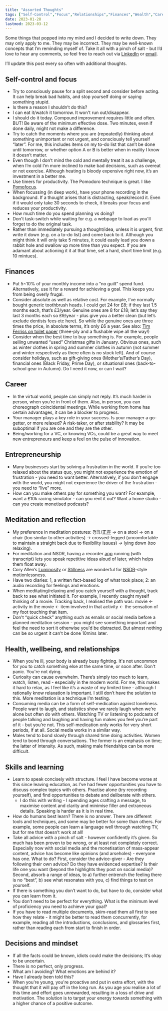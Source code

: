 ```yaml
---
title: "Assorted Thoughts"
tags: ["Self-Control","Focus","Relationships","Finances","Wealth","Career","Entrepreneurship","Business","Meditation","Reflecton","Contemplations","Skills","Learning","Decision Making","Mindset"]
date: 2023-01-28
lastmod: 2023-03-12
---
```

Some things that popped into my mind and I decided to write down. They may only apply to me. They may be incorrect. They may be well-known concepts that I’m reminding myself of. Take it all with a pinch of salt - but I’d love to hear any comments, so feel free to reach out via [LinkedIn](https://www.linkedin.com/in/jamgib/) or [email](mailto:james@gibbins.me).

I’ll update this post every so often with additional thoughts.

## Self-control and focus

- Try to consciously pause for a split second and consider before acting. It can help break bad habits, and stop yourself doing or saying something stupid.
- Is there a reason I shouldn’t do this?
- I can eat it/watch it tomorrow. It won't run out/disappear.
- I should do it today. Compound improvement requires little and often. BUT! Be aware of the minimum effective dose. Two minutes, even if done daily, might not make a difference.
- Try to catch the moments where you are (repeatedly) thinking about something unimportant or not urgent, and consciously tell yourself “later”. For me, this includes items on my to-do list that can’t be done until tomorrow, or whether option A or B is better when in reality I know it doesn’t matter.
- Even though I don’t mind the cold and mentally treat it as a challenge, when I’m cold I’m more inclined to make bad decisions, such as overeat or not exercise. Although heating is bloody expensive right now, it’s an investment in a better me.
- Use timers for productivity. The Pomodoro technique is great. I like [Pomofocus](https://pomofocus.io/app).
- When focussing (in deep work), have your phone recording in the background. If a thought arises that is distracting, speak/record it. Even if it would only take 30 seconds to check, it breaks your focus and reduces your productivity.
- How much time do you spend planning vs doing?
- Don't task-switch while waiting for e.g. a webpage to load as you'll forget to do the original task.
- Rather than immediately pursuing a thought/idea, unless it is urgent, first write it down (e.g. on a to-do list) and come back to it. Although you might think it will only take 5 minutes, it could easily lead you down a rabbit hole and swallow up more time than you expect. If you are adamant about actioning it it at that time, set a hard, short time limit (e.g. 10 mintues).

## Finances

- Put 5~10% of your monthly income into a “no guilt” spend fund. Alternatively, use it for a reward for achieving a goal. This keeps you from being overly frugal.
- Consider absolute as well as relative cost. For example, I’ve normally bought generic toothbrush heads. I could get 24 for £8; if they last 1.5 months each, that’s £3/year. Genuine ones are 8 for £18; let’s say they last 3 months each so £9/year - plus give you a better clean (but let’s exclude dentists fees etc here). So while the genuine ones are three times the price, in absolute terms, it’s only £6 a year. See also: [Tim Ferriss on toilet paper](https://tim.blog/2019/12/30/where-are-you-still-using-single-ply/) (three-ply and a flushable wipe all the way!)
- Consider when the best time to buy something is. For example, people selling unwanted “used” Christmas gifts in January. Obvious ones, such as winter clothes in spring and summer clothes in autumn (not summer and winter respectively as there often is no stock left). And of course consider holidays, such as gift-giving ones (Mother’s/Father’s Day), financial ones (Black Friday, Prime Day), or situational ones (back-to-school gear in Autumn). Do I need it now, or can I wait?

## Career

- In the virtual world, people can simply not reply. It’s much harder in person, when you’re in front of them. Also, in person, you can choreograph coincidental meetings. While working from home has certain advantages, it can be a blocker to progress.
- Your manager plays a key role in your success. Is your manager a go-getter, or more relaxed? A risk-taker, or after stability? It may be suboptimal if you are one and they are the other.
- Being/working for a VC, or knowing VCs, could be a great way to meet new entrepreneurs and keep a feel on the pulse of innovation.

## Entrepreneurship

- Many businesses start by solving a frustration in the world. If you’re too relaxed about the status quo, you might not experience the emotion of frustration - you need to want better. Alternatively, if you don’t engage with the world, you might not experience the driver of the frustration - you need to “live” more.
- How can you make others pay for something you want? For example, want a £10k racing simulator - can you rent it out? Want a home studio - can you create monetised podcasts?

## Meditation and reflection

- My preference in meditation postures: 정좌/[正座](https://en.wikipedia.org/wiki/Seiza) → on a stool → on a chair (too similar to other activities) → crossed-legged (uncomfortable to maintain a straight back due to flexibility issues) → lying down (too relaxing).
- For meditation and NSDR, having a recorder [app](https://play.google.com/store/apps/details?id=com.google.android.apps.recorder&gl=US) running (with transcript) lets you speak repetitive ideas aloud of later, which helps them float away.
- Cory Allen’s [Luminosity](https://open.spotify.com/album/3TJueIbMYvSK4XC2hlgMAJ?si=5m79bT6cQKGyKZ1RwNkD9A) or [Stillness](https://open.spotify.com/track/7I11UL0IAOFFaSdYFNNBWK?si=b4e5e1ce2f1b42b1) are wonderful for [NSDR](https://youtu.be/AKGrmY8OSHM)-style motionlessness.
- Have two diaries: 1, a written fact-based log of what took place; 2: an audio recording for  feelings and emotions.
- When meditating/relaxing and you catch yourself with a thought, track back to see what initiated it. For example, I recently caught myself thinking of a movie. Tracking back, I realised the path was: movie ← activity in the movie ← item involved in that activity ← the sensation of my foot touching that item.
- Don't “quick check” anything such as emails or social media before a planned meditation session - you might see something important and feel the need to sort it otherwise you'd be distracted. But almost nothing can be so urgent it can't be done 10mins later.

## Health, wellbeing, and relationships

- When you're ill, your body is already busy fighting. It's not uncommon for you to catch something else at the same time, or soon after. Don't panic. You're not dying.
- Curiosity can cause overwhelm. There’s simply too much to learn, watch, listen, read - especially in the modern world. For me, this makes it hard to relax, as I feel like it’s a waste of my limited time - although I rationally know relaxation is important. I still don’t have the solution to this. More meditation is a technique I’m testing.
- Consuming media can be a form of self-medication against loneliness. People want to laugh, and statistics show we rarely laugh when we’re alone but often do with others. Watching TV or listening to podcasts of people talking and laughing and having fun makes you feel you’re part of it - but you’re not. This self-medication only works for very short periods, if at all. Social media works in a similar way.
- Males tend to bond slowly through shared time doing activities. Women tend to bond through conversations. The former is an emphasis on time; the latter of intensity. As such, making male friendships can be more difficult.

## Skills and learning

- Learn to speak concisely with structure. I feel I have become worse at this since leaving education, as I’ve had fewer opportunities you have to discuss complex topics with others. Practise alone (try recording yourself), and find opportunities to debate and deliberate with others.
    - I do this with writing - I spending ages crafting a message, to maximise content and clarity and minimise filler and extraneous details. Speaking is harder as it is in real time.
- How do humans best learn? There is no answer. There are different tools and techniques, and some may be better for some than others. For example, some people can learn a language well through watching TV, but for me that doesn’t work at all!
- Take all advice with a pinch of salt - however confidently it’s given. So much has been proven to be wrong, or at least not completely correct. Especially now with social media and the monetisation of mass-appear content, advice has become like opinions (and arseholes) - everyone has one. What to do? First, consider the advice-giver - Are they following their own advice? Do they have evidenced expertise? Is their life one you want (beyond the highlights they post on social media)? Second, absorb a range of ideas, to a) further entrench the feeling there is no “best”, b) see what resonates with you, c) find things to test on yourself.
- If there is something you don’t want to do, but have to do, consider what you can learn from it.
- You don’t need to be perfect for everything. What is the minimum level of proficiency you need to achieve your goal?
- If you have to read multiple documents, skim-read them all first to see how they relate - it might be better to read them concurrently, for example, reading all the introductions, conclusions, and glossaries first, rather than reading each from start to finish in order.

## Decisions and mindset

- If all the facts could be known, idiots could make the decisions; It’s okay to be uncertain.
- There is no perfect, only progress.
- What am I avoiding? What emotions are behind it?
- Have I already been told this?
- When you're young, you're proactive and put in extra effort, with the thought that it will pay off in the long run. As you age you realise a lot of this time and effort goes unrewarded, resulting in a loss of drive and motivation. The solution is to target your energy towards something with a higher chance of a positive outcome.